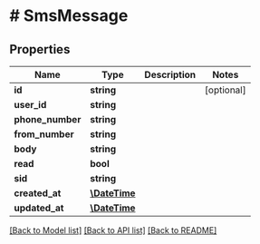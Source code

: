 # # SmsMessage

## Properties

Name | Type | Description | Notes
------------ | ------------- | ------------- | -------------
**id** | **string** |  | [optional]
**user_id** | **string** |  |
**phone_number** | **string** |  |
**from_number** | **string** |  |
**body** | **string** |  |
**read** | **bool** |  |
**sid** | **string** |  |
**created_at** | [**\DateTime**](\DateTime) |  |
**updated_at** | [**\DateTime**](\DateTime) |  |

[[Back to Model list]](../../README#models) [[Back to API list]](../../README#endpoints) [[Back to README]](../../README)
